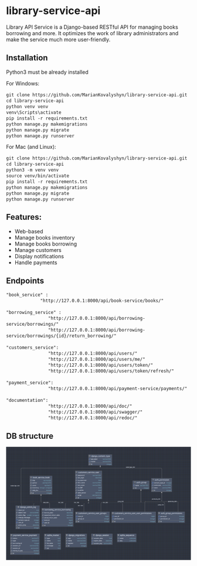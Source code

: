 # library-service-api

Library API Service is a Django-based RESTful API for managing books borrowing and more. It optimizes the work of library administrators and make the service much more user-friendly.

## Installation

Python3 must be already installed

For Windows:
```shell
git clone https://github.com/MarianKovalyshyn/library-service-api.git
cd library-service-api
python venv venv
venv\Scripts\activate
pip install -r requirements.txt
python manage.py makemigrations
python manage.py migrate
python manage.py runserver
```
For Mac (and Linux):
```shell
git clone https://github.com/MarianKovalyshyn/library-service-api.git
cd library-service-api
python3 -m venv venv
source venv/bin/activate
pip install -r requirements.txt
python manage.py makemigrations
python manage.py migrate
python manage.py runserver
```

## Features:
- Web-based
- Manage books inventory
- Manage books borrowing
- Manage customers
- Display notifications
- Handle payments

## Endpoints
   ```
   "book_service" : 
                "http://127.0.0.1:8000/api/book-service/books/"

   "borrowing_service" : 
                   "http://127.0.0.1:8000/api/borrowing-service/borrowings/"
                   "http://127.0.0.1:8000/api/borrowing-service/borrowings/{id}/return_borrowing/"
                   
   "customers_service": 
                   "http://127.0.0.1:8000/api/users/"
                   "http://127.0.0.1:8000/api/users/me/"
                   "http://127.0.0.1:8000/api/users/token/"
                   "http://127.0.0.1:8000/api/users/token/refresh/"

   "payment_service": 
                   "http://127.0.0.1:8000/api/payment-service/payments/"
  
   "documentation": 
                   "http://127.0.0.1:8000/api/doc/"
                   "http://127.0.0.1:8000/api/swagger/"
                   "http://127.0.0.1:8000/api/redoc/"                                          
   ```

## DB structure
![DB structure](library_service_api_db_structure.png)
